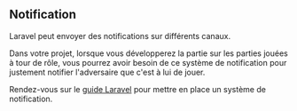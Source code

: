## Notification

Laravel peut envoyer des notifications sur différents canaux.

Dans votre projet, lorsque vous développerez la partie sur les parties jouées à tour de rôle, vous pourrez avoir besoin de ce système de notification pour justement notifier l'adversaire que c'est à lui de jouer.

Rendez-vous sur le <a href="https://laravel-guide.readthedocs.io/en/latest/notifications/#introduction" target="_blank">guide Laravel</a> pour mettre en place un système de notification.